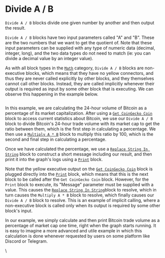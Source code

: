 # Divide A / B

`Divide A / B` blocks divide one given number by another and then output the result.

`Divide A / B` blocks have two input parameters called "A" and "B". These are the two numbers that we want to get the quotient of. Note that these input parameters can be supplied with any type of numeric data (decimal, integer, long), and the two data types do not need to match (ie: you can divide a decimal value by an integer value).

As with all block types in the [`Math`](./) category, `Divide A / B` blocks are non-executive blocks, which means that they have no yellow connectors, and thus they are never called explicitly by other blocks, and they themselves cannot call other blocks. Instead, they are called implicitly whenever their output is required as input by some other block that is executing. We can observe this happening in the example below.

<figure><img src="https://i.imgur.com/sZ3v4vk.png" alt=""><figcaption></figcaption></figure>

In this example, we are calculating the 24-hour volume of Bitcoin as a percentage of its market capitalization. After using a [`Get CoinGecko Coin`](../coingecko/get-coingecko-coin.md) block to access current statistics about Bitcoin, we use our `Divide A / B` block to divide Bitcoin's 24-hour trade volume with its market cap to get the ratio between them, which is the first step in calculating a percentage. We then use a [`Multiply A * B`](multiply-a-b.md) block to multiply this ratio by 100, which is the second and final step in calculating a percentage.

Once we have calculated the percentage, we use a [`Replace String In String`](../string/replace-string-in-string.md) block to construct a short message including our result, and then print it into the graph's logs using a [`Print`](../log/print.md) block.

Note that the yellow executive output on the [`Get CoinGecko Coin`](../coingecko/get-coingecko-coin.md) block is plugged directly into the [`Print`](https://docs.graphlinq.io/blockTypes/5-log/1-print) block, which means that this is the next block to be called after the `Get CoinGecko Coin` block. However, for the `Print` block to execute, its "Message" parameter must be supplied with a value. This causes the [`Replace String In String`](../string/replace-string-in-string.md)block to resolve, which in turn causes the `Multiply A * B` block to resolve, which finally causes our `Divide A / B` block to resolve. This is an example of implicit calling, where a non-executive block is called only when its output is required by some other block's input.

In our example, we simply calculate and then print Bitcoin trade volume as a percentage of market cap one time, right when the graph starts running. It is easy to imagine a more advanced and utile example in which this calculation is done whenever requested by users on some platform like Discord or Telegram.

\
